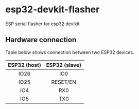 # esp32-devkit-flasher

ESP serial flasher for esp32 devikit

## Hardware connection

Table below shows connection between two ESP32 devices.

| ESP32 (host) | ESP32 (slave) |
|:------------:|:-------------:|
|    IO26      |      IO0      |
|    IO25      |    RESET/EN   |
|    IO4       |      RX0      |
|    IO5       |      TX0      |
